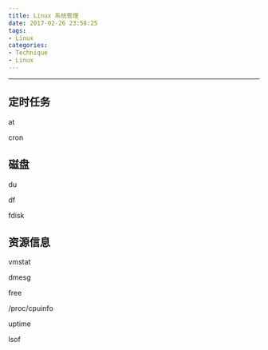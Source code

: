 ```yaml
---
title: Linux 系统管理
date: 2017-02-26 23:58:25
tags:
- Linux
categories:
- Technique
- Linux
---
```



<!--more-->

---

## 定时任务

at

cron

## 磁盘


du

df

fdisk


## 资源信息

vmstat

dmesg

free

/proc/cpuinfo

uptime

lsof
